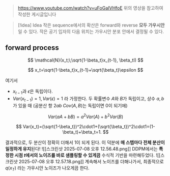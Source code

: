 >https://www.youtube.com/watch?v=uFoGaIVHfoE
>위의 영상을 참고하여 작성한 게시글입니다


> [!idea] Idea
>작은 sequence에서의 확산은 forward와 reverse **모두 가우시안**일 수 있다.
  작은 공기 입자의 다음 위치는 가우시안 분포 안에서 결정될 수 있다.

## forward process

$$ \mathcal{N}(x_t;\;\sqrt{1-\beta_t}x_{t-1}, \beta_tI) $$

$$ x_t=\sqrt{1-\beta_t}x_{t-1}+\sqrt{\beta_t}\epsilon $$

여기서
- $x_{t-1}$과 $\epsilon$은 독립이다.
- $Var(x_{t-1})=1, Var(\epsilon)=1$ 라 가정한다.
두 확률변수 $A$와 $B$가 독립이고, 상수 $a, b$ 가 있을 때 
(공분산 항 $2ab\;Cov(A, B)$는 독립이면 0이 되기에)

$$ Var(aA+bB)=a^2Var(A)+b^2Var(B) $$

$$ Var(x_t)=(\sqrt{1-\beta_t})^2\cdot1+(\sqrt{\beta_t})^2\cdot1=(1-\beta_t)+\beta_t=1. $$

결과적으로, 두 분산이 정확히 더해서 1이 되게 된다. 이 덕분에 **매 스텝마다 전체 분산이 일정하게 유지**된다!
![[스크린샷 2025-07-08 오후 12.56.48.png]]
DDPM에서는 **특정한 시점 $t$에서의 노이즈를 바로 샘플링할 수 있게끔** 수식적 기반을 마련해두었다.
![[스크린샷 2025-07-08 오후 12.57.18.png]]
계속해서 노이즈를 더해나가서, 최종적으로 $q(x_T)$ 라는 가우시안 노이즈가 나오게끔 한다.